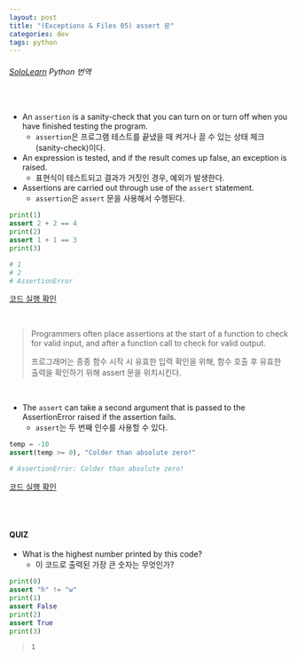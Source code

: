 ```yaml
---
layout: post
title: "(Exceptions & Files 05) assert 문"
categories: dev
tags: python
---
```


###### [SoloLearn](https://www.sololearn.com) Python 번역

<br>

- An `assertion` is a sanity-check that you can turn on or turn off when you have finished testing the program.
  - `assertion`은 프로그램 테스트를 끝냈을 때 켜거나 끌 수 있는 상태 체크(sanity-check)이다.
- An expression is tested, and if the result comes up false, an exception is raised.
  - 표현식이 테스트되고 결과가 거짓인 경우, 예외가 발생한다.
- Assertions are carried out through use of the `assert` statement.
  - `assertion`은 `assert` 문을 사용해서 수행된다.

```python
print(1)
assert 2 + 2 == 4
print(2)
assert 1 + 1 == 3
print(3)

# 1
# 2
# AssertionError
```

[코드 실행 확인](https://code.sololearn.com/352/#py)

<br>

> Programmers often place assertions at the start of a function to check for valid input, and after a function call to check for valid output.
>
> 프로그래머는 종종 함수 시작 시 유효한 입력 확인을 위해, 함수 호출 후 유효한 출력을 확인하기 위해 assert 문을 위치시킨다.

<br>

- The `assert` can take a second argument that is passed to the AssertionError raised if the assertion fails.
  - `assert`는 두 번째 인수를 사용할 수 있다.

```python
temp = -10
assert(temp >= 0), "Colder than absolute zero!"

# AssertionError: Colder than absolute zero!
```

[코드 실행 확인](https://code.sololearn.com/353/#py)

<br>

<br>

#### QUIZ

- What is the highest number printed by this code?
  - 이 코드로 출력된 가장 큰 숫자는 무엇인가?

```python
print(0)
assert "h" != "w"
print(1)
assert False
print(2)
assert True
print(3)
```

> `1`

<br>

<br>